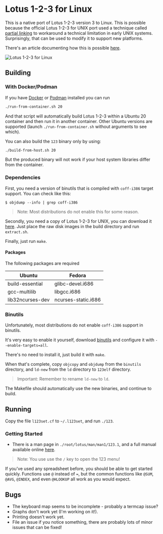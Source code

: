 # Lotus 1-2-3 for Linux

This is a native port of Lotus 1-2-3 version 3 to Linux. This is possible
because the official Lotus 1-2-3 for UNIX port used a technique called [partial
linking](https://sourceware.org/binutils/docs-2.38/ld/Options.html#:~:text=This%20is%20often%20called%20partial%20linking.) to workaround a technical limitation in early UNIX systems. Surprisingly, that can be used to modify it to support new platforms.

There's an article documenting how this is possible
[here](https://lock.cmpxchg8b.com/linux123.html).

![Lotus 1-2-3 for Linux](https://lock.cmpxchg8b.com/img/123linux.png)

## Building

### With Docker/Podman

If you have [Docker](https://www.docker.com/) or [Podman](https://podman.io/) installed you can run
```sh
./run-from-container.sh 20
```

And that script will automatically build Lotus 1-2-3 within a Ubuntu 20 container and then run it in another container.
Other Ubuntu versions are supported (launch `./run-from-container.sh` without arguments to see which).

You can also build the `123` binary only by using:

```sh
./build-from-host.sh 20
```

But the produced binary will not work if your host system libraries differ from the container.

### Dependencies

First, you need a version of binutils that is compiled with `coff-i386` target
support. You can check like this:

```
$ objdump --info | grep coff-i386
```

> Note: Most distributions do not enable this for some reason.

Secondly, you need a copy of Lotus 1-2-3 for UNIX, you can download it
[here](https://archive.org/details/123-unix). Just place the raw disk images in 
the build directory and run `extract.sh`.

Finally, just run `make`.

#### Packages

The following packages are required

| Ubuntu              | Fedora              |
| ------------------- | ------------------- |
| build-essential     | glibc-devel.i686    |
| gcc-multilib        | libgcc.i686         |
| lib32ncurses-dev    | ncurses-static.i686 |

### Binutils

Unfortunately, most distributions do not enable `coff-i386` support in binutils.

It's very easy to enable it yourself, download [binutils](https://www.gnu.org/software/binutils/) and configure it with `--enable-targets=all`.

There's no need to install it, just build it with `make`.

When that's complete, copy `objcopy` and `objdump` from the `binutils` directory, and `ld-new` from the `ld` directory to `123elf` directory.

> Important: Remember to rename `ld-new` to `ld`.

The Makefile should automatically use the new binaries, and continue to build.

## Running

Copy the file `l123set.cf` to `~/.l123set`, and run `./123`.

### Getting Started

- There is a man page in `./root/lotus/man/man1/123.1`, and a full manual available online [here](https://archive.org/details/lotus-1-2-3-release-3.1-reference/Lotus%201-2-3%20Release%203.1%20-%20Tutorial).

> Note: You use use the `/` key to open the 123 menu!

If you've used any spreadsheet before, you should be able to get started
quickly. Functions use `@` instead of `=`, but the common functions like
`@SUM`, `@AVG`, `@INDEX`, and even `@HLOOKUP` all work as you would expect.

## Bugs

- The keyboard map seems to be incomplete - probably a termcap issue?
- Graphs don't work yet (I'm working on it!).
- Printing doesn't work yet.
- File an issue if you notice something, there are probably lots of minor issues that can be fixed!
